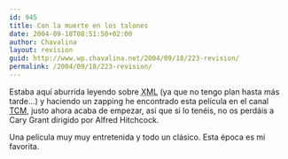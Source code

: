 ```yaml
---
id: 945
title: Con la muerte en los talones
date: 2004-09-18T08:51:50+02:00
author: Chavalina
layout: revision
guid: http://www.wp.chavalina.net/2004/09/18/223-revision/
permalink: /2004/09/18/223-revision/
---
```

Estaba aqu&iacute; aburrida leyendo sobre <acronym title="eXtensible Markup Language">XML</acronym> (ya que no tengo plan hasta m&aacute;s tarde&#8230;) y haciendo un zapping he encontrado esta pel&iacute;cula en el canal <a href="http://www.turnerclassicmovies.com/" target="_blank">TCM</a>, justo ahora acaba de empezar, as&iacute; que si lo ten&eacute;is, no os perd&aacute;is a Cary Grant dirigido por Alfred Hitchcock.

Una pel&iacute;cula muy muy entretenida y todo un cl&aacute;sico. Esta &eacute;poca es mi favorita.
